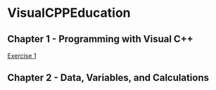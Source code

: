 # VisualCPPEducation
 
## Chapter 1 - Programming with Visual C++

[Exercise 1](https://github.com/JamesPeters98/VisualCPPEducation/commit/581810667c1a87826b4932d571cce518e7157657)

## Chapter 2 - Data, Variables, and Calculations
